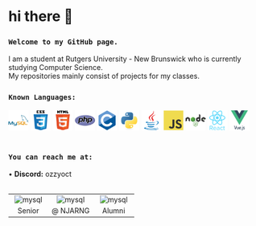 # hi there 👋
### `Welcome to my GitHub page.`

I am a student at Rutgers University - New Brunswick who is currently studying Computer Science. </br>
My repositories mainly consist of projects for my classes.
</br>
### `Known Languages:` </br>
<a href="https://www.mysql.com/"><img src="https://raw.githubusercontent.com/devicons/devicon/master/icons/mysql/mysql-original-wordmark.svg" width="40" height="40" alt="mysql"></a>
<a href="https://www.w3schools.com/css/"><img src="https://raw.githubusercontent.com/devicons/devicon/master/icons/css3/css3-original-wordmark.svg" width="40" height="40" alt="css3"></a>
<a href="https://www.w3.org/html/"><img src="https://raw.githubusercontent.com/devicons/devicon/master/icons/html5/html5-original-wordmark.svg" width="40" height="40" alt="html5"></a>
<a href="https://www.php.net"><img src="https://raw.githubusercontent.com/devicons/devicon/master/icons/php/php-original.svg" width="40" height="40" alt="php"></a>
<a href="https://www.cprogramming.com/"><img src="https://raw.githubusercontent.com/devicons/devicon/master/icons/c/c-original.svg" width="40" height="40" alt="c"></a>
<a href="https://www.python.org"><img src="https://raw.githubusercontent.com/devicons/devicon/master/icons/python/python-original.svg" width="40" height="40" alt="python"></a>
<a href="https://www.java.com"><img src="https://raw.githubusercontent.com/devicons/devicon/master/icons/java/java-original.svg" width="40" height="40" alt="java"></a>
<a href="https://developer.mozilla.org/en-US/docs/Web/JavaScript"><img src="https://raw.githubusercontent.com/devicons/devicon/master/icons/javascript/javascript-original.svg" width="40" height="40" alt="javascript"></a>
<a href="https://nodejs.org"><img src="https://raw.githubusercontent.com/devicons/devicon/master/icons/nodejs/nodejs-original-wordmark.svg" width="40" height="40" alt="nodejs"></a>
<a href="https://reactjs.org/"><img src="https://raw.githubusercontent.com/devicons/devicon/master/icons/react/react-original-wordmark.svg" width="40" height="40" alt="react"></a>
<a href="https://vuejs.org/"><img src="https://raw.githubusercontent.com/devicons/devicon/master/icons/vuejs/vuejs-original-wordmark.svg" width="40" height="40" alt="vuejs"></a>
#

### `You can reach me at:`
• **Discord:** ozzyoct </br>
</br>
<div align="center">
<table>
  <tr>
    <td align="center">
      <img src="https://upload.wikimedia.org/wikipedia/commons/thumb/b/b6/Rutgers_Scarlet_Knights_logo.svg/1160px-Rutgers_Scarlet_Knights_logo.svg.png" width="50" height="50" alt="mysql">
    </td>
    <td align="center">
      <img src="https://pandocommando.com/cdn/shop/collections/FIST_Patch_Color_1200x1200.png?v=1607529621" width="50" height="50" alt="mysql">
    </td>
    <td align="center">
      <img src="https://cdn.uconnectlabs.com/wp-content/uploads/sites/260/2023/10/Career-Center-Logo-WHITE-RED.png" width="50" height="50" alt="mysql">
    </td>
  </tr>
  <tr>
    <td align="center"> &nbsp;&nbsp; Senior &nbsp;&nbsp;</td>
    <td align="center">@ NJARNG</td>
    <td align="center"> &nbsp;&nbsp; Alumni &nbsp;&nbsp;</td>
  </tr>
</table>
</div>








<!--
**fpen3/fpen3** is a ✨ _special_ ✨ repository because its `README.md` (this file) appears on your GitHub profile.

Here are some ideas to get you started:

- 🔭 I’m currently working on ...
- 🌱 I’m currently learning ...
- 👯 I’m looking to collaborate on ...
- 🤔 I’m looking for help with ...
- 💬 Ask me about ...
- 📫 How to reach me: ...
- 😄 Pronouns: ...
- ⚡ Fun fact: ...
-->

